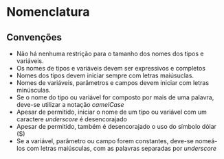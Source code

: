 
# Nomenclatura

## Convenções

* Não há nenhuma restrição para o tamanho dos nomes dos tipos e variáveis.
* Os nomes de tipos e variáveis devem ser expressivos e completos
* Nomes dos tipos devem iniciar sempre com letras maiúsuclas.
* Nomes de variáveis, parâmetros e campos devem iniciar com letras minúsculas.
* Se o nome do tipo ou variável for composto por mais de uma palavra, deve-se utilizar a notação _camelCase_
* Apesar de permitido, iniciar o nome de um tipo ou variável com um caractere _underscore_ é desencorajado
* Apesar de permitido, também é desencorajado o uso do símbolo dólar ($)
* Se a variável, parâmetro ou campo forem constantes, deve-se nomeá-los com letras maiúsculas, com as palavras separadas por _underscore_
